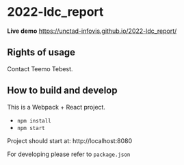 # 2022-ldc_report

**Live demo** https://unctad-infovis.github.io/2022-ldc_report/

## Rights of usage

Contact Teemo Tebest.

## How to build and develop

This is a Webpack + React project.

* `npm install`
* `npm start`

Project should start at: http://localhost:8080

For developing please refer to `package.json`